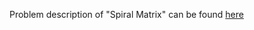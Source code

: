 Problem description of "Spiral Matrix" can be found [here](https://leetcode.com/problems/spiral-matrix/)